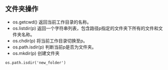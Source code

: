 ## 文件夹操作

- os.getcwd() 返回当前工作目录的名称。
- os.listdir(p) 返回一个字符串列表，包含路径p指定的文件夹下所有的文件和文件夹名称。
- os.chdir(p) 将当前工作目录切换至p。
- os.path.isdir(p) 判断当前p是否为文件夹。
- os.mkdir(p) 创建文件夹

```
os.path.isdir('new_folder')
```
